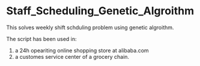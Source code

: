 # Staff_Scheduling_Genetic_Algroithm
This solves weekly shift schduling problem using genetic algroithm.

The script has been used in:

1. a 24h opeariting online shopping store at alibaba.com 
2. a customes service center of a grocery chain.
